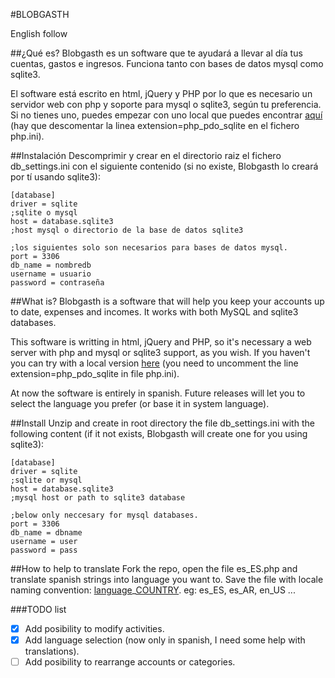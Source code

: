 #BLOBGASTH

English follow

##¿Qué es?
Blobgasth es un software que te ayudará a llevar al día tus cuentas, gastos e ingresos. Funciona tanto con bases de datos mysql como sqlite3.

El software está escrito en html, jQuery y PHP por lo que es necesario un servidor web con php y soporte para mysql o sqlite3, según tu preferencia. Si no tienes uno, puedes empezar con uno local que puedes encontrar [aquí](https://www.apachefriends.org) (hay que descomentar la linea extension=php_pdo_sqlite en el fichero php.ini).

##Instalación
Descomprimir y crear en el directorio raiz el fichero db_settings.ini con el siguiente contenido (si no existe, Blobgasth lo creará por tí usando sqlite3):
```
[database]
driver = sqlite
;sqlite o mysql
host = database.sqlite3
;host mysql o directorio de la base de datos sqlite3

;los siguientes solo son necesarios para bases de datos mysql.
port = 3306
db_name = nombredb
username = usuario
password = contraseña
```

##What is?
Blobgasth is a software that will help you keep your accounts up to date, expenses and incomes. It works with both MySQL and sqlite3 databases.

This software is writting in html, jQuery and PHP, so it's necessary a web server with php and mysql or sqlite3 support, as you wish. If you haven't you can try with a local version [here](https://www.apachefriends.org) (you need to uncomment the line extension=php_pdo_sqlite in file php.ini).

At now the software is entirely in spanish. Future releases will let you to select the language you prefer (or base it in system language).

##Install
Unzip and create in root directory the file db_settings.ini with the following content (if it not exists, Blobgasth will create one for you using sqlite3):
```
[database]
driver = sqlite
;sqlite or mysql
host = database.sqlite3
;mysql host or path to sqlite3 database

;below only neccesary for mysql databases.
port = 3306
db_name = dbname
username = user
password = pass
```

##How to help to translate
Fork the repo, open the file es\_ES.php and translate spanish strings into language you want to. Save the file with locale naming convention: [language](https://en.wikipedia.org/wiki/List_of_ISO_639-1_codes#Partial_ISO_639_table)\_[COUNTRY](https://en.wikipedia.org/wiki/ISO_3166-2#Current_codes). eg: es\_ES, es\_AR, en\_US ...

###TODO list
- [X] Add posibility to modify activities.
- [X] Add language selection (now only in spanish, I need some help with translations).
- [ ] Add posibility to rearrange accounts or categories.
